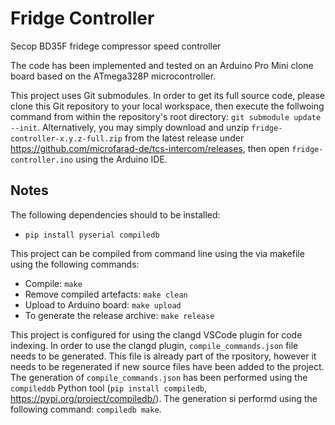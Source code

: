 # Fridge Controller
Secop BD35F fridege compressor speed controller


The code has been implemented and tested on an Arduino Pro Mini clone board based on the ATmega328P microcontroller.


This project uses Git submodules. In order to get its full source code, please clone this Git repository to your local workspace, then execute the follwoing command from within the repository's root directory: `git submodule update --init`. Alternatively, you may simply download and unzip `fridge-controller-x.y.z-full.zip` from the latest release under https://github.com/microfarad-de/tcs-intercom/releases, then open `fridge-controller.ino` using the Arduino IDE.



## Notes

The following dependencies should to be installed:
* `pip install pyserial compiledb`

This project can be compiled from command line using the via makefile using the following commands:

* Compile: `make`
* Remove compiled artefacts: `make clean`
* Upload to Arduino board: `make upload`
* To generate the release archive: `make release`

This project is configured for using the clangd VSCode plugin for code indexing. In order to use the clangd plugin, `compile_commands.json` file needs to be generated. This file is already part of the rpository, however it needs to be regenerated if new source files have been added to the project. The generation of `compile_commands.json` has been performed using the `compileddb` Python tool (`pip install compiledb`, https://pypi.org/project/compiledb/). The generation si performd using the following command: `compiledb make`.